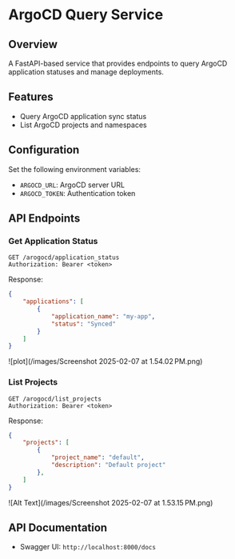 # ArgoCD Query Service

## Overview
A FastAPI-based service that provides endpoints to query ArgoCD application statuses and manage deployments.

## Features
- Query ArgoCD application sync status
- List ArgoCD projects and namespaces


## Configuration
Set the following environment variables:
- `ARGOCD_URL`: ArgoCD server URL
- `ARGOCD_TOKEN`: Authentication token

## API Endpoints

### Get Application Status
```http
GET /arogocd/application_status
Authorization: Bearer <token>
```

Response:
```json
{
    "applications": [
        {
            "application_name": "my-app",
            "status": "Synced"
        }
    ]
}
```
![plot](/images/Screenshot 2025-02-07 at 1.54.02 PM.png)


### List Projects
```http
GET /arogocd/list_projects
Authorization: Bearer <token>
```

Response:
```json
{
    "projects": [
        {
            "project_name": "default",
            "description": "Default project"
        },
    ]
}
```

![Alt Text](/images/Screenshot 2025-02-07 at 1.53.15 PM.png)

## API Documentation
- Swagger UI: `http://localhost:8000/docs`